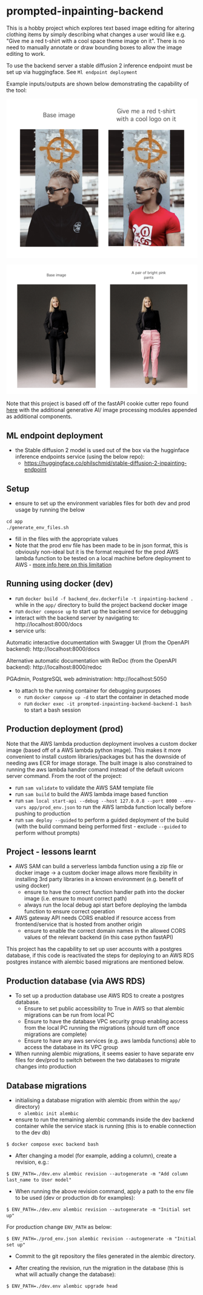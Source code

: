 # prompted-inpainting-backend

This is a hobby project which explores text based image editing for altering clothing items by simply describing what changes a user would like e.g. "Give me a red t-shirt with a cool space theme image on it". There is no need to manually annotate or draw bounding boxes to allow the image editing to work.

To use the backend server a stable diffusion 2 inference endpoint must be set up via huggingface. See `Ml endpoint deployment`

Example inputs/outputs are shown below demonstrating the capability of the tool:

![T-shirt demo](images/red_tshirt_demo.png)

![pink pants demo](images/pink_pants_demo.png)

Note that this project is based off of the fastAPI cookie cutter repo found [here](https://github.com/tiangolo/full-stack-fastapi-postgresql) with the additional generative AI/ image processing modules appended as additional components.

## ML endpoint deployment

- the Stable diffusion 2 model is used out of the box via the hugginface inference endpoints service (using the below repo):
  - https://huggingface.co/philschmid/stable-diffusion-2-inpainting-endpoint

## Setup

- ensure to set up the environment variables files for both dev and prod usage by running the below

```console
cd app
./generate_env_files.sh
```

- fill in the files with the appropriate values
- Note that the prod env file has been made to be in json format, this is obviously non-ideal but it is the format required for the prod AWS lambda function to be tested on a local machine before deployment to AWS - [more info here on this limitation](https://docs.aws.amazon.com/serverless-application-model/latest/developerguide/serverless-sam-cli-using-invoke.html#serverless-sam-cli-using-invoke-environment-file)

## Running using docker (dev)

- run `docker build -f backend_dev.dockerfile -t inpainting-backend .` while in the `app/` directory to build the project backend docker image
- run `docker compose up` to start up the backend service for debugging
- interact with the backend server by navigating to: http://localhost:8000/docs
- service urls:

Automatic interactive documentation with Swagger UI (from the OpenAPI backend): http://localhost:8000/docs

Alternative automatic documentation with ReDoc (from the OpenAPI backend): http://localhost:8000/redoc

PGAdmin, PostgreSQL web administration: http://localhost:5050

- to attach to the running container for debugging purposes
    - run `docker compose up -d` to start the container in detached mode
    - run `docker exec -it prompted-inpainting-backend-backend-1 bash` to start a bash session

## Production deployment (prod)

Note that the AWS lambda production deployment involves a custom docker image (based off of a AWS lambda python image). This makes it
more convenient to install custom libraries/packages but has the downside of needing aws ECR for image storage. The built image is also
constrained to running the aws lambda handler comand instead of the default uvicorn server command. From the root of the project:

- run `sam validate` to validate the AWS SAM template file
- run `sam build` to build the AWS lambda image based function
- run `sam local start-api --debug --host 127.0.0.8 --port 8000 --env-vars app/prod_env.json` to run the AWS lambda function locally before pushing to production
- run `sam deploy --guided` to perform a guided deployment of the build (with the build command being performed first - exclude `--guided` to perform without prompts)

## Project - lessons learnt

- AWS SAM can build a serverless lambda function using a zip file or docker image -> a custom docker image allows more flexibility in installing 3rd party libraries in a known environment (e.g. benefit of using docker)
  - ensure to have the correct function handler path into the docker image (i.e. ensure to mount correct path)
  - always run the local debug api start before deploying the lambda function to ensure correct operation
- AWS gateway API needs CORS enabled if resource access from frontend/service that is hosted from another origin
  - ensure to enable the correct domain names in the allowed CORS values of the relevant backend (in this case python fastAPI)

This project has the capability to set up user accounts with a postgres database, if this code is reactivated the steps for deploying to an AWS RDS postgres instance with alembic based migrations are mentioned below.

## Production database (via AWS RDS)

- To set up a production database use AWS RDS to create a postgres database.
  - Ensure to set public accessibility to True in AWS so that alembic migrations can be run from local PC
  - Ensure to have the database VPC security group enabling access from the local PC running the migrations (should turn off once migrations are complete)
  - Ensure to have any aws services (e.g. aws lambda functions) able to access the database in its VPC group
- When running alembic migrations, it seems easier to have separate env files for dev/prod to switch between the two databases to migrate changes into production

## Database migrations

- initialising a database migration with alembic (from within the `app/` directory)
  - `alembic init alembic`
- ensure to run the remaining alembic commands inside the dev backend container while the service stack is running (this is to enable connection to the dev db)

```console
$ docker compose exec backend bash
```

- After changing a model (for example, adding a column), create a revision, e.g.:

```console
$ ENV_PATH=./dev.env alembic revision --autogenerate -m "Add column last_name to User model"
```
- When running the above revision command, apply a path to the env file to be used (dev or production db for examples):
```console
$ ENV_PATH=./dev.env alembic revision --autogenerate -m "Initial set up"
```
For production change `ENV_PATH` as below:
```console
$ ENV_PATH=./prod_env.json alembic revision --autogenerate -m "Initial set up"
```


- Commit to the git repository the files generated in the alembic directory.

- After creating the revision, run the migration in the database (this is what will actually change the database):

```console
$ ENV_PATH=./dev.env alembic upgrade head
```